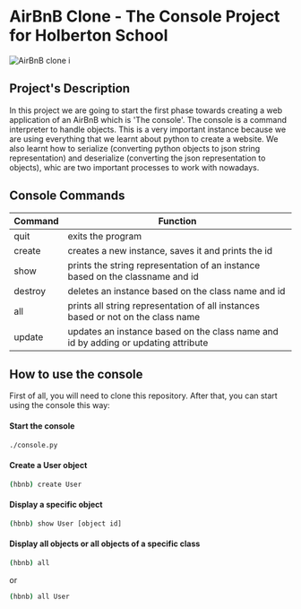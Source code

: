 # AirBnB Clone - The Console Project for Holberton School

![AirBnB clone](https://camo.githubusercontent.com/a0c52a69dc410e983b8c63fa4aa57e83cb4157cd/68747470733a2f2f73332e616d617a6f6e6177732e636f6d2f696e7472616e65742d70726f6a656374732d66696c65732f686f6c626572746f6e7363686f6f6c2d6869676865722d6c6576656c5f70726f6772616d6d696e672b2f3236332f4842544e2d68626e622d46696e616c2e706e67)
i
## Project's Description

In this project we are going to start the first phase towards creating a web application of an AirBnB which is 'The console'. The console is a command interpreter to handle objects. This is a very important instance because we are using everything that we learnt about python to create a website. We also learnt how to serialize (converting python objects to json string representation) and deserialize (converting the json representation to objects), whic are two important processes to work with nowadays.

## Console Commands

| Command | Function |
| ------ | ------ |
| quit | exits the program |
| create | creates a new instance, saves it and prints the id|
| show | prints the string representation of an instance based on the classname and id |
| destroy | deletes an instance based on the class name and id  |
| all | prints all string representation of all instances based or not on the class name|
| update | updates an instance based on the class name and id by adding or updating attribute |

## How to use the console

First of all, you will need to clone this repository.
After that, you can start using the console this way:

#### Start the console

```sh
./console.py
```
#### Create a User object

```sh
(hbnb) create User
```
#### Display a specific object

```sh
(hbnb) show User [object id]
```

#### Display all objects or all objects of a specific class

```sh
(hbnb) all
```
or
```sh
(hbnb) all User
```
